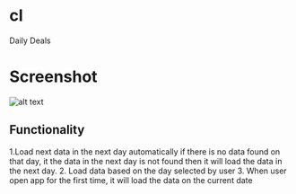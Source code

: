 # cl
Daily Deals

# Screenshot 
![alt text](https://github.com/thejuniordevops/cl/blob/master/daily.jpeg)

## Functionality 
1.Load next data in the next day automatically if there is no data found on that day, it the data in the next day is not found then it will load the data in the next day. 
2. Load data based on the day selected by user 
3. When user open app for the first time, it will load the data on the current date 

